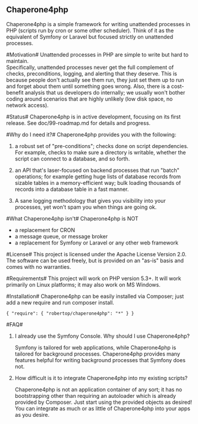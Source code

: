 Chaperone4php 
---------------

Chaperone4php is a simple framework for writing unattended processes in PHP 
(scripts run by cron or some other scheduler).  Think of it as the equivalent of 
Symfony or Laravel but focused strictly on unattended processes.

#Motivation#
Unattended processes in PHP are simple to write but hard to maintain.  
Specifically, unattended processes never get the full complement of checks, 
preconditions, logging, and alerting that they deserve.  This is because people 
don't actually see them run, they just set them up to run and forget about them 
until something goes wrong. Also, there is a cost-benefit analysis that us 
developers do internally; we usually won't bother coding around scenarios that 
are highly unlikely (low disk space, no network access).

#Status#
Chaperone4php is in active development, focusing on its first release. See 
doc/99-roadmap.md for details and progress.

#Why do I need it?#
Chaperone4php provides you with the following:

1. a robust set of "pre-conditions"; checks done on script dependencies.  For 
example, checks to make sure a directory is writable, whether the script can 
connect to a database, and so forth.

2. an API that's laser-focused on backend processes that run "batch" operations; 
for example getting huge lists of database records from sizable tables in a 
memory-efficient way; bulk loading thousands of records into a database table 
in a fast manner.

3. A sane logging methodology that gives you visibility into your processes, yet
won't spam you when things are going ok.

#What Chaperone4php isn't#
Chaperone4php is NOT

* a replacement for CRON
* a message queue, or message broker
* a replacement for Symfony or Laravel or any other web framework

#License#
This project is licensed under the Apache License Version 2.0.  The software
can be used freely, but is provided on an "as-is" basis and comes with no 
warranties.

#Requirements#
This project will work on PHP version 5.3+. It will work primarily on Linux
platforms; it may also work on MS Windows.

#Installation#
Chaperone4php can be easily installed via Composer; just add a new require
and run composer install.

``
{
    "require": {
        "robertop/chaperone4php": "*"
    }
}
``

#FAQ#
1. I already use the Symfony Console. Why should I use Chaperone4php?

   Symfony is tailored for web applications, while Chaperone4php is tailored 
   for background processes. Chaperone4php provides many features helpful for
   writing background processes that Symfony does not.

2. How difficult is it to integrate Chaperone4php into my existing scripts?

   Chaperone4php is not an application container of any sort; it has no 
   bootstrapping other than requiring an autoloader which is already provided
   by Composer. Just start using the provided objects as desired! You can
   integrate as much or as little of Chaperone4php into your apps as you
   desire.

